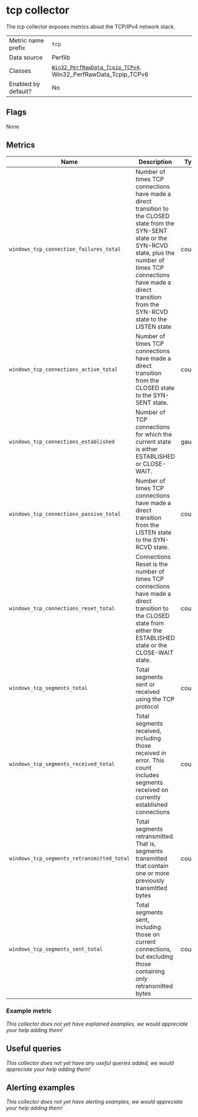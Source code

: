 # tcp collector

The tcp collector exposes metrics about the TCP/IPv4 network stack.

|||
-|-
Metric name prefix  | `tcp`
Data source         | Perflib
Classes             | [`Win32_PerfRawData_Tcpip_TCPv4`](https://msdn.microsoft.com/en-us/library/aa394341(v=vs.85).aspx), Win32_PerfRawData_Tcpip_TCPv6
Enabled by default? | No

## Flags

None

## Metrics

Name | Description | Type | Labels
-----|-------------|------|-------
`windows_tcp_connection_failures_total` | Number of times TCP connections have made a direct transition to the CLOSED state from the SYN-SENT state or the SYN-RCVD state, plus the number of times TCP connections have made a direct transition from the SYN-RCVD state to the LISTEN state | counter | af
`windows_tcp_connections_active_total` |  Number of times TCP connections have made a direct transition from the CLOSED state to the SYN-SENT state.| counter | af
`windows_tcp_connections_established` | Number of TCP connections for which the current state is either ESTABLISHED or CLOSE-WAIT. | gauge | af
`windows_tcp_connections_passive_total` | Number of times TCP connections have made a direct transition from the LISTEN state to the SYN-RCVD state. | counter | af
`windows_tcp_connections_reset_total` | Connections Reset is the number of times TCP connections have made a direct transition to the CLOSED state from either the ESTABLISHED state or the CLOSE-WAIT state. | counter | af
`windows_tcp_segments_total` | Total segments sent or received using the TCP protocol | counter | af
`windows_tcp_segments_received_total` | Total segments received, including those received in error. This count includes segments received on currently established connections | counter | af
`windows_tcp_segments_retransmitted_total` | Total segments retransmitted. That is, segments transmitted that contain one or more previously transmitted bytes | counter | af
`windows_tcp_segments_sent_total` | Total segments sent, including those on current connections, but excluding those containing *only* retransmitted bytes | counter | af

### Example metric
_This collector does not yet have explained examples, we would appreciate your help adding them!_

## Useful queries
_This collector does not yet have any useful queries added, we would appreciate your help adding them!_

## Alerting examples
_This collector does not yet have alerting examples, we would appreciate your help adding them!_
